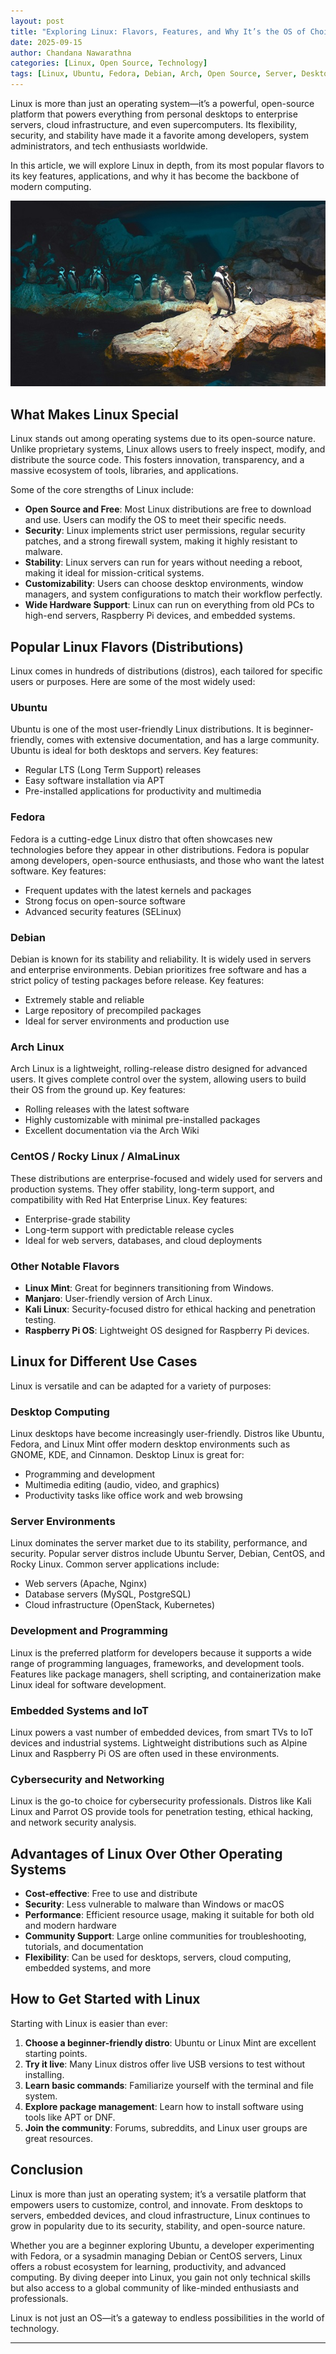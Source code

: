 ```yaml
---
layout: post
title: "Exploring Linux: Flavors, Features, and Why It’s the OS of Choice"
date: 2025-09-15
author: Chandana Nawarathna
categories: [Linux, Open Source, Technology]
tags: [Linux, Ubuntu, Fedora, Debian, Arch, Open Source, Server, Desktop, SysAdmin]
---
```


Linux is more than just an operating system—it’s a powerful, open-source platform that powers everything from personal desktops to enterprise servers, cloud infrastructure, and even supercomputers. Its flexibility, security, and stability have made it a favorite among developers, system administrators, and tech enthusiasts worldwide.  

In this article, we will explore Linux in depth, from its most popular flavors to its key features, applications, and why it has become the backbone of modern computing.  

<div style="text-align: center;">
<img src="/assets/images/linux1.jpg" alt="Exploring Linux: Flavors, Features, and Why It’s the OS of Choice - chandanadev.com"/>
</div>

## What Makes Linux Special  

Linux stands out among operating systems due to its open-source nature. Unlike proprietary systems, Linux allows users to freely inspect, modify, and distribute the source code. This fosters innovation, transparency, and a massive ecosystem of tools, libraries, and applications.  

Some of the core strengths of Linux include:  

- **Open Source and Free**: Most Linux distributions are free to download and use. Users can modify the OS to meet their specific needs.  
- **Security**: Linux implements strict user permissions, regular security patches, and a strong firewall system, making it highly resistant to malware.  
- **Stability**: Linux servers can run for years without needing a reboot, making it ideal for mission-critical systems.  
- **Customizability**: Users can choose desktop environments, window managers, and system configurations to match their workflow perfectly.  
- **Wide Hardware Support**: Linux can run on everything from old PCs to high-end servers, Raspberry Pi devices, and embedded systems.  

## Popular Linux Flavors (Distributions)  

Linux comes in hundreds of distributions (distros), each tailored for specific users or purposes. Here are some of the most widely used:  

### Ubuntu  
Ubuntu is one of the most user-friendly Linux distributions. It is beginner-friendly, comes with extensive documentation, and has a large community. Ubuntu is ideal for both desktops and servers. Key features:  

- Regular LTS (Long Term Support) releases  
- Easy software installation via APT  
- Pre-installed applications for productivity and multimedia  

### Fedora  
Fedora is a cutting-edge Linux distro that often showcases new technologies before they appear in other distributions. Fedora is popular among developers, open-source enthusiasts, and those who want the latest software. Key features:  

- Frequent updates with the latest kernels and packages  
- Strong focus on open-source software  
- Advanced security features (SELinux)  

### Debian  
Debian is known for its stability and reliability. It is widely used in servers and enterprise environments. Debian prioritizes free software and has a strict policy of testing packages before release. Key features:  

- Extremely stable and reliable  
- Large repository of precompiled packages  
- Ideal for server environments and production use  

### Arch Linux  
Arch Linux is a lightweight, rolling-release distro designed for advanced users. It gives complete control over the system, allowing users to build their OS from the ground up. Key features:  

- Rolling releases with the latest software  
- Highly customizable with minimal pre-installed packages  
- Excellent documentation via the Arch Wiki  

### CentOS / Rocky Linux / AlmaLinux  
These distributions are enterprise-focused and widely used for servers and production systems. They offer stability, long-term support, and compatibility with Red Hat Enterprise Linux. Key features:  

- Enterprise-grade stability  
- Long-term support with predictable release cycles  
- Ideal for web servers, databases, and cloud deployments  

### Other Notable Flavors  
- **Linux Mint**: Great for beginners transitioning from Windows.  
- **Manjaro**: User-friendly version of Arch Linux.  
- **Kali Linux**: Security-focused distro for ethical hacking and penetration testing.  
- **Raspberry Pi OS**: Lightweight OS designed for Raspberry Pi devices.  

## Linux for Different Use Cases  

Linux is versatile and can be adapted for a variety of purposes:  

### Desktop Computing  
Linux desktops have become increasingly user-friendly. Distros like Ubuntu, Fedora, and Linux Mint offer modern desktop environments such as GNOME, KDE, and Cinnamon. Desktop Linux is great for:  

- Programming and development  
- Multimedia editing (audio, video, and graphics)  
- Productivity tasks like office work and web browsing  

### Server Environments  
Linux dominates the server market due to its stability, performance, and security. Popular server distros include Ubuntu Server, Debian, CentOS, and Rocky Linux. Common server applications include:  

- Web servers (Apache, Nginx)  
- Database servers (MySQL, PostgreSQL)  
- Cloud infrastructure (OpenStack, Kubernetes)  

### Development and Programming  
Linux is the preferred platform for developers because it supports a wide range of programming languages, frameworks, and development tools. Features like package managers, shell scripting, and containerization make Linux ideal for software development.  

### Embedded Systems and IoT  
Linux powers a vast number of embedded devices, from smart TVs to IoT devices and industrial systems. Lightweight distributions such as Alpine Linux and Raspberry Pi OS are often used in these environments.  

### Cybersecurity and Networking  
Linux is the go-to choice for cybersecurity professionals. Distros like Kali Linux and Parrot OS provide tools for penetration testing, ethical hacking, and network security analysis.  

## Advantages of Linux Over Other Operating Systems  

- **Cost-effective**: Free to use and distribute  
- **Security**: Less vulnerable to malware than Windows or macOS  
- **Performance**: Efficient resource usage, making it suitable for both old and modern hardware  
- **Community Support**: Large online communities for troubleshooting, tutorials, and documentation  
- **Flexibility**: Can be used for desktops, servers, cloud computing, embedded systems, and more  

## How to Get Started with Linux  

Starting with Linux is easier than ever:  

1. **Choose a beginner-friendly distro**: Ubuntu or Linux Mint are excellent starting points.  
2. **Try it live**: Many Linux distros offer live USB versions to test without installing.  
3. **Learn basic commands**: Familiarize yourself with the terminal and file system.  
4. **Explore package management**: Learn how to install software using tools like APT or DNF.  
5. **Join the community**: Forums, subreddits, and Linux user groups are great resources.  

## Conclusion  

Linux is more than just an operating system; it’s a versatile platform that empowers users to customize, control, and innovate. From desktops to servers, embedded devices, and cloud infrastructure, Linux continues to grow in popularity due to its security, stability, and open-source nature.  

Whether you are a beginner exploring Ubuntu, a developer experimenting with Fedora, or a sysadmin managing Debian or CentOS servers, Linux offers a robust ecosystem for learning, productivity, and advanced computing. By diving deeper into Linux, you gain not only technical skills but also access to a global community of like-minded enthusiasts and professionals.  

Linux is not just an OS—it’s a gateway to endless possibilities in the world of technology.  

---
